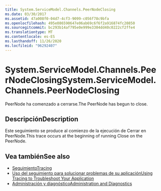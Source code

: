 ```yaml
---
title: System.ServiceModel.Channels.PeerNodeClosing
ms.date: 03/30/2017
ms.assetid: 47a008f0-04d7-4cf3-9099-c056f78c9bfa
ms.openlocfilehash: 495e086590647e06ab69c6f6f2a916874fc20850
ms.sourcegitcommit: bc293b14af795e0e999e3304dd40c0222cf2ffe4
ms.translationtype: MT
ms.contentlocale: es-ES
ms.lasthandoff: 11/26/2020
ms.locfileid: "96292407"
---
```

# <a name="systemservicemodelchannelspeernodeclosing"></a><span data-ttu-id="11d08-102">System.ServiceModel.Channels.PeerNodeClosing</span><span class="sxs-lookup"><span data-stu-id="11d08-102">System.ServiceModel.Channels.PeerNodeClosing</span></span>

<span data-ttu-id="11d08-103">PeerNode ha comenzado a cerrarse.</span><span class="sxs-lookup"><span data-stu-id="11d08-103">The PeerNode has begun to close.</span></span>  
  
## <a name="description"></a><span data-ttu-id="11d08-104">Descripción</span><span class="sxs-lookup"><span data-stu-id="11d08-104">Description</span></span>  

 <span data-ttu-id="11d08-105">Este seguimiento se produce al comienzo de la ejecución de Cerrar en PeerNode.</span><span class="sxs-lookup"><span data-stu-id="11d08-105">This trace occurs at the beginning of running Close on the PeerNode.</span></span>  
  
## <a name="see-also"></a><span data-ttu-id="11d08-106">Vea también</span><span class="sxs-lookup"><span data-stu-id="11d08-106">See also</span></span>

- [<span data-ttu-id="11d08-107">Seguimiento</span><span class="sxs-lookup"><span data-stu-id="11d08-107">Tracing</span></span>](index.md)
- [<span data-ttu-id="11d08-108">Uso del seguimiento para solucionar problemas de su aplicación</span><span class="sxs-lookup"><span data-stu-id="11d08-108">Using Tracing to Troubleshoot Your Application</span></span>](using-tracing-to-troubleshoot-your-application.md)
- [<span data-ttu-id="11d08-109">Administración y diagnóstico</span><span class="sxs-lookup"><span data-stu-id="11d08-109">Administration and Diagnostics</span></span>](../index.md)
